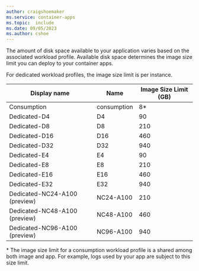 ```yaml
---
author: craigshoemaker
ms.service: container-apps
ms.topic:  include
ms.date: 09/05/2023
ms.author: cshoe
---
```


The amount of disk space available to your application varies based on the associated workload profile. Available disk space determines the image size limit you can deploy to your container apps.

For dedicated workload profiles, the image size limit is per instance.

| Display name | Name | Image Size Limit (GB) |
|---|---|---|
| Consumption | consumption | 8\* |
| Dedicated-D4 | D4 |  90 |
| Dedicated-D8 | D8 |  210 |
| Dedicated-D16 | D16 |  460 |
| Dedicated-D32 | D32 |  940 |
| Dedicated-E4 | E4 |  90 |
| Dedicated-E8 | E8 |  210 |
| Dedicated-E16 | E16 |  460 |
| Dedicated-E32 | E32 |  940 |
| Dedicated-NC24-A100 (preview) | NC24-A100 | 210 |
| Dedicated-NC48-A100 (preview) | NC48-A100 | 460 |
| Dedicated-NC96-A100 (preview) | NC96-A100 | 940 |

\* The image size limit for a consumption workload profile is a shared among both image and app. For example, logs used by your app are subject to this size limit.
